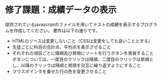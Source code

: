 # 修了課題：成績データの表示

提供されているjavascriptのファイルを用いてテストの成績を表示するプログラムを作成してください。
要件は以下の通りです。

- HTMLのソースは変更しないこと（CSSは変更をしても良いこととする）
- 生徒ごとに科目の合計点、平均点を表示させること
- それぞれの項目ごとに降順及び昇順にソートを行うボタンを実装すること  
  ボタンについては、一度目のクリックは降順、二度目のクリックは昇順とし、以降のクリックは降順と昇順を交互に繰り返すようにすること
- マウスポインタを乗せた行の色を変更させること

